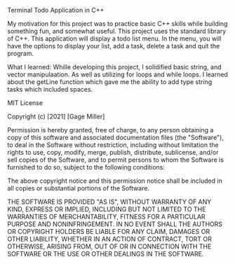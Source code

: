 Terminal Todo Application in C++

My motivation for this project was to practice basic C++ skills while building something fun, and somewhat useful.
This project uses the standard library of C++. 
This application will display a todo list menu.
In the menu, you will have the options to display your list, add a task, delete a task and quit the program.

What I learned:
Whille developing this project, I solidified basic string, and vector manipulaation. As well as utilizing for loops and while loops.
I learned about the getLine function which gave me the ability to add type string tasks which included spaces.

MIT License

Copyright (c) [2021] [Gage Miller]

Permission is hereby granted, free of charge, to any person obtaining a copy
of this software and associated documentation files (the "Software"), to deal
in the Software without restriction, including without limitation the rights
to use, copy, modify, merge, publish, distribute, sublicense, and/or sell
copies of the Software, and to permit persons to whom the Software is
furnished to do so, subject to the following conditions:

The above copyright notice and this permission notice shall be included in all
copies or substantial portions of the Software.

THE SOFTWARE IS PROVIDED "AS IS", WITHOUT WARRANTY OF ANY KIND, EXPRESS OR
IMPLIED, INCLUDING BUT NOT LIMITED TO THE WARRANTIES OF MERCHANTABILITY,
FITNESS FOR A PARTICULAR PURPOSE AND NONINFRINGEMENT. IN NO EVENT SHALL THE
AUTHORS OR COPYRIGHT HOLDERS BE LIABLE FOR ANY CLAIM, DAMAGES OR OTHER
LIABILITY, WHETHER IN AN ACTION OF CONTRACT, TORT OR OTHERWISE, ARISING FROM,
OUT OF OR IN CONNECTION WITH THE SOFTWARE OR THE USE OR OTHER DEALINGS IN THE
SOFTWARE.
